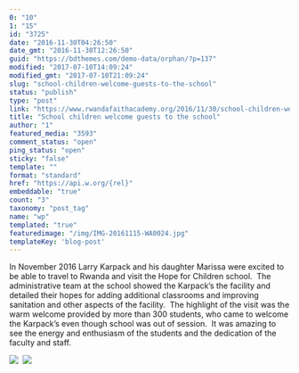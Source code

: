 ```yaml
---
0: "10"
1: "15"
id: "3725"
date: "2016-11-30T04:26:50"
date_gmt: "2016-11-30T12:26:50"
guid: "https://bdthemes.com/demo-data/orphan/?p=137"
modified: "2017-07-10T14:09:24"
modified_gmt: "2017-07-10T21:09:24"
slug: "school-children-welcome-guests-to-the-school"
status: "publish"
type: "post"
link: "https://www.rwandafaithacademy.org/2016/11/30/school-children-welcome-guests-to-the-school/"
title: "School children welcome guests to the school"
author: "1"
featured_media: "3593"
comment_status: "open"
ping_status: "open"
sticky: "false"
template: ""
format: "standard"
href: "https://api.w.org/{rel}"
embeddable: "true"
count: "3"
taxonomy: "post_tag"
name: "wp"
templated: "true"
featuredimage: "/img/IMG-20161115-WA0024.jpg"
templateKey: 'blog-post'
---
```

In November 2016 Larry Karpack and his daughter Marissa were excited to be able to travel to Rwanda and visit the Hope for Children school. &#xA0;The administrative team at the school&#xA0;showed the Karpack&#x2019;s the facility and detailed their hopes for adding additional classrooms and improving sanitation and other aspects of the facility. &#xA0;The highlight of the visit was the warm welcome provided by more than 300 students, who came to welcome the Karpack&#x2019;s even though school was out of session. &#xA0;It was amazing to see the energy and enthusiasm of the students and the dedication of the faculty and staff.

![](/img/IMG-20161115-WA0024.jpg)&#xA0;&#xA0;![](/img/header.jpg)